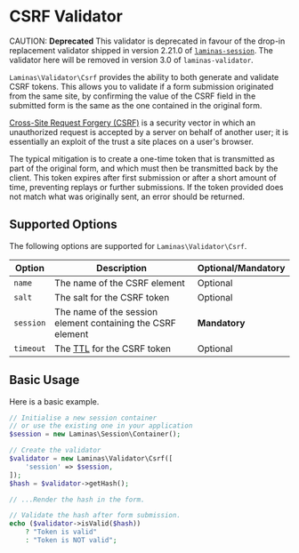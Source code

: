 # CSRF Validator

CAUTION: **Deprecated**
This validator is deprecated in favour of the drop-in replacement validator shipped in version 2.21.0 of [`laminas-session`](https://docs.laminas.dev/laminas-session/).
The validator here will be removed in version 3.0 of `laminas-validator`.

`Laminas\Validator\Csrf` provides the ability to both generate and validate CSRF tokens.
This allows you to validate if a form submission originated from the same site, by confirming the value of the CSRF field in the submitted form is the same as the one contained in the original form.

[Cross-Site Request Forgery (CSRF)](https://en.wikipedia.org/wiki/Cross-site_request_forgery) is a security vector in which an unauthorized request is accepted by a server on behalf of another user; it is essentially an exploit of the trust a site places on a user's browser.

The typical mitigation is to create a one-time token that is transmitted as part of the original form, and which must then be transmitted back by the client.
This token expires after first submission or after a short amount of time, preventing replays or further submissions.
If the token provided does not match what was originally sent, an error should be returned.

## Supported Options

The following options are supported for `Laminas\Validator\Csrf`.

| Option | Description | Optional/Mandatory |
|-|-|-|
| `name` | The name of the CSRF element | Optional |
| `salt` | The salt for the CSRF token | Optional |
| `session` | The name of the session element containing the CSRF element | **Mandatory** |
| `timeout` | The [TTL](https://en.wikipedia.org/wiki/Time_to_live) for the CSRF token | Optional |

## Basic Usage

Here is a basic example.

```php
// Initialise a new session container
// or use the existing one in your application
$session = new Laminas\Session\Container();

// Create the validator
$validator = new Laminas\Validator\Csrf([
    'session' => $session,
]);
$hash = $validator->getHash();

// ...Render the hash in the form.

// Validate the hash after form submission.
echo ($validator->isValid($hash))
    ? "Token is valid"
    : "Token is NOT valid";
```
